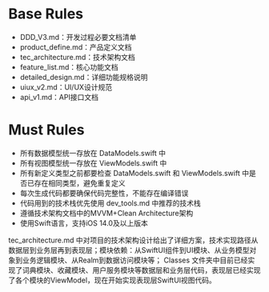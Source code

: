 # Base Rules
- DDD_V3.md：开发过程必要文档清单
- product_define.md：产品定义文档
- tec_architecture.md：技术架构文档
- feature_list.md：核心功能文档
- detailed_design.md：详细功能规格说明
- uiux_v2.md：UI/UX设计规范
- api_v1.md：API接口文档

# Must Rules
- 所有数据模型统一存放在 DataModels.swift 中
- 所有视图模型统一存放在 ViewModels.swift 中
- 所有新定义类型之前都要检查 DataModels.swift 和 ViewModels.swift 中是否已存在相同类型，避免重复定义
- 每次生成代码都要确保代码完整性，不能存在编译错误
- 代码用到的技术栈优先使用 dev_tools.md 中推荐的技术栈
- 遵循技术架构文档中的MVVM+Clean Architecture架构
- 使用Swift语言，支持iOS 14.0及以上版本

tec_architecture.md 中对项目的技术架构设计给出了详细方案，技术实现路径从数据层到业务层再到表现层；模块依赖：从SwiftUI组件到UI模块、从业务模型对象到业务逻辑模块、从Realm到数据访问模块等；
Classes 文件夹中目前已经实现了词典模块、收藏模块、用户服务模块等数据层和业务层代码，表现层已经实现了各个模块的ViewModel，现在开始实现表现层SwiftUI视图代码。